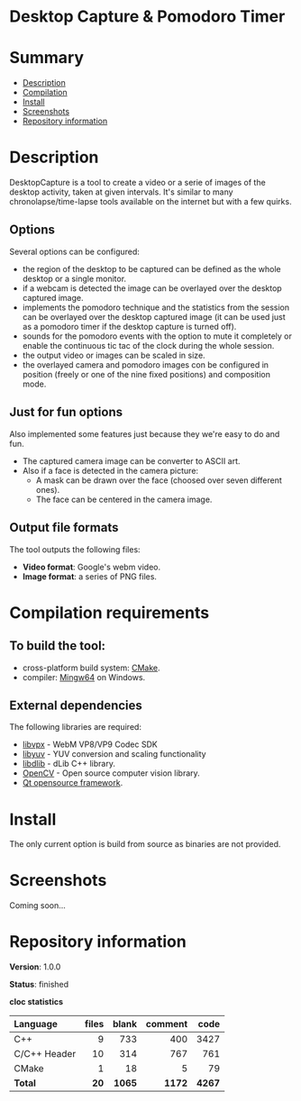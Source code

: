 Desktop Capture & Pomodoro Timer
================================

# Summary
- [Description](#description)
- [Compilation](#compilation-requirements)
- [Install](#install)
- [Screenshots](#screenshots)
- [Repository information](#repository-information)

# Description
DesktopCapture is a tool to create a video or a serie of images of the desktop activity, taken at given intervals. It's similar to many chronolapse/time-lapse tools available on the internet but with a few quirks.

## Options
Several options can be configured:
* the region of the desktop to be captured can be defined as the whole desktop or a single monitor.
* if a webcam is detected the image can be overlayed over the desktop captured image.
* implements the pomodoro technique and the statistics from the session can be overlayed over the desktop captured image (it can be used just as a pomodoro timer if the desktop capture is turned off). 
* sounds for the pomodoro events with the option to mute it completely or enable the continuous tic tac of the clock during the whole session. 
* the output video or images can be scaled in size.
* the overlayed camera and pomodoro images con be configured in position (freely or one of the nine fixed positions) and composition mode. 

## Just for fun options
Also implemented some features just because they we're easy to do and fun.
* The captured camera image can be converter to ASCII art.
* Also if a face is detected in the camera picture:
  - A mask can be drawn over the face (choosed over seven different ones).
  - The face can be centered in the camera image. 

## Output file formats
The tool outputs the following files:
* **Video format**: Google's webm video.
* **Image format**: a series of PNG files. 

# Compilation requirements
## To build the tool:
* cross-platform build system: [CMake](http://www.cmake.org/cmake/resources/software.html).
* compiler: [Mingw64](http://sourceforge.net/projects/mingw-w64/) on Windows.

## External dependencies
The following libraries are required:
* [libvpx](https://chromium.googlesource.com/webm/libvpx) - WebM VP8/VP9 Codec SDK
* [libyuv](https://code.google.com/p/libyuv/) - YUV conversion and scaling functionality
* [libdlib](http://dlib.net) - dLib C++ library.
* [OpenCV](http://opencv.org) - Open source computer vision library.
* [Qt opensource framework](http://www.qt.io/).

# Install
The only current option is build from source as binaries are not provided. 

# Screenshots

Coming soon...

# Repository information

**Version**: 1.0.0

**Status**: finished

**cloc statistics**

| Language                     |files          |blank        |comment           |code  |
|:-----------------------------|--------------:|------------:|-----------------:|-----:|
| C++                          |   9           | 733         |   400            | 3427
| C/C++ Header                 |   10          |  314        |    767           | 761  |
| CMake                        |    1          |   18        |      5           |  79  |
| **Total**                    | **20**        | **1065**    | **1172**         | **4267** |

